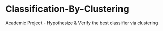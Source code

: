 # Classification-By-Clustering
Academic Project - Hypothesize &amp; Verify the best classifier via clustering
